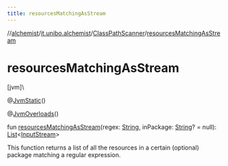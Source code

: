 ```yaml
---
title: resourcesMatchingAsStream
---
```

//[alchemist](../../../index.html)/[it.unibo.alchemist](../index.html)/[ClassPathScanner](index.html)/[resourcesMatchingAsStream](resources-matching-as-stream.html)



# resourcesMatchingAsStream



[jvm]\




@[JvmStatic](https://kotlinlang.org/api/latest/jvm/stdlib/kotlin.jvm/-jvm-static/index.html)()



@[JvmOverloads](https://kotlinlang.org/api/latest/jvm/stdlib/kotlin.jvm/-jvm-overloads/index.html)()



fun [resourcesMatchingAsStream](resources-matching-as-stream.html)(regex: [String](https://kotlinlang.org/api/latest/jvm/stdlib/kotlin/-string/index.html), inPackage: [String](https://kotlinlang.org/api/latest/jvm/stdlib/kotlin/-string/index.html)? = null): [List](https://kotlinlang.org/api/latest/jvm/stdlib/kotlin.collections/-list/index.html)<[InputStream](https://docs.oracle.com/javase/8/docs/api/java/io/InputStream.html)>



This function returns a list of all the resources in a certain (optional) package matching a regular expression.




